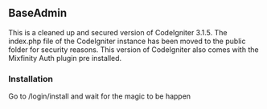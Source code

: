 ## BaseAdmin

This is a cleaned up and secured version of CodeIgniter 3.1.5. The index.php file of the CodeIgniter instance has been moved to the public folder for security reasons. This version of CodeIgniter also comes with the Mixfinity Auth plugin pre installed. 

### Installation

Go to /login/install and wait for the magic to be happen